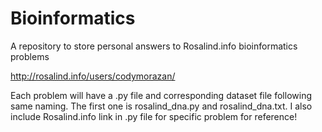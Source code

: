 # Bioinformatics
A repository to store personal answers to Rosalind.info bioinformatics problems

http://rosalind.info/users/codymorazan/

Each problem will have a .py file and corresponding dataset file following same naming.
The first one is rosalind_dna.py and rosalind_dna.txt. I also include Rosalind.info link in .py file for specific problem for reference!
